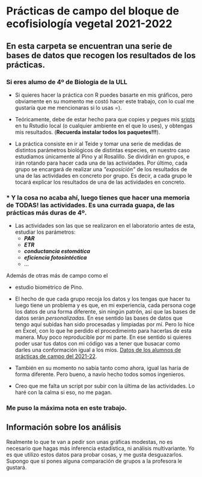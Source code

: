 # Prácticas de campo del bloque de ecofisiología vegetal 2021-2022

## En esta carpeta se encuentran una serie de bases de datos que recogen los resultados de los prácticas. 

### Si eres alumo de 4º de Biología de la ULL

* Si quieres hacer la práctica con R puedes basarte en mis gráficos, pero obviamente en su momento me costó hacer este trabajo, con lo cual me gustaría que me mencionaras si lo usas =). 

* Teóricamente, debe de estar hecho para que copies y pegues mis [sripts](https://github.com/Juankkar/cuarto_carrera/tree/main/AFV/practicas_camp/scripts) en tu Rstudio local (o cualquier ambiente en el que lo uses), y obtengas mis resultados. (**Recuerda instalar todos los paquetes!!!**).

* La práctica consiste en ir al Teide y tomar una serie de medidas de distintos parámetros biológicos de distintas especies, en nuestro caso estudiamos únicamente al Pino y al Rosalillo. Se dividirán en grupos, e irán rotando para hacer cada una de las actividades. Por último, cada grupo se encargará de realizar una *"exposición"* de los resultados de una de las actividades en concreto por grupo. Es decir, a cada grupo le tocará explicar los resultados de una de las actividades en concreto.

### * Y la cosa no acaba ahí, luego tienes que hacer una memoria de TODAS! las actividades. Es una currada guapa, de las prácticas más duras de 4º.

* Las actividades son las que se realizaron en el laboratorio antes de esta, estudiar los parámetros: 
  - ***PAR***
  - ***ETR***
  - ***conductancia estomática***
  - ***eficiencia fotosintéctica***
  - ... 
  
Además de otras más de campo como el 
  - estudio biométrico de Pino. 

* El hecho de que cada grupo recoja los datos y los tengas que hacer tu luego tiene un problema y es que, en mi experiencia, cada persona coge los datos de una forma diferente, sin ningún patrón, así que las bases de datos serán *personalizadas*. En ese sentido las bases de datos que tengo aquí subidas han sido procesadas y limpiadas por mí. Pero lo hice en Excel, con lo que he perdido el procedimeinto para hacerlas de esta manera. Muy poco reproducible por mi parte. En ese sentido si quieres poder usar tus datos con mi código vas a tener que busacar como darles una conformación igual a los míos. [Datos de los alumnos de prácticas de campo del 2021-22](https://github.com/Juankkar/cuarto_carrera/tree/main/AFV/practicas_camp/bases_datos). 

* También en su momento no sabía tanto como ahora, igual las haría de forma diferente. Pero bueno, a navío hecho todos somos ingenieros.
  
* Creo que me falta un script por subir con la última de las actividades. Lo haré con la calma si eso, no me pagan.

### Me puso la máxima nota en este trabajo.

## Información sobre los análisis

Realmente lo que te van a pedir son unas gráficas modestas, no es necesario que hagas más inferencia estadística, ni análisis multivariante. Yo es que utilizo estos datos para probar cosas, y me gusta desguazarlos. Supongo que si pones alguna comparación de grupos a la profesora le gustará.
